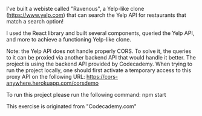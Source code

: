 I've built a webiste called "Ravenous", a Yelp-like clone (https://www.yelp.com)
that can search the Yelp API for restaurants that match a search option!

I used the React library and built several components, queried the Yelp API, and more to achieve a functioning Yelp-like clone.

Note: the Yelp API does not handle properly CORS. To solve it, the queries to it can be proxied via another backend API that would handle it better. The project is using the backend API provided by Codecademy. When trying to run the project locally, one should first activate a temporary access to this proxy API on the following URL: https://cors-anywhere.herokuapp.com/corsdemo

To run this project please run the following command: npm start

This exercise is originated from "Codecademy.com"
